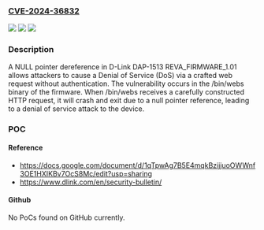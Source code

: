 ### [CVE-2024-36832](https://cve.mitre.org/cgi-bin/cvename.cgi?name=CVE-2024-36832)
![](https://img.shields.io/static/v1?label=Product&message=n%2Fa&color=blue)
![](https://img.shields.io/static/v1?label=Version&message=n%2Fa&color=blue)
![](https://img.shields.io/static/v1?label=Vulnerability&message=n%2Fa&color=brighgreen)

### Description

A NULL pointer dereference in D-Link DAP-1513 REVA_FIRMWARE_1.01 allows attackers to cause a Denial of Service (DoS) via a crafted web request without authentication. The vulnerability occurs in the /bin/webs binary of the firmware. When /bin/webs receives a carefully constructed HTTP request, it will crash and exit due to a null pointer reference, leading to a denial of service attack to the device.

### POC

#### Reference
- https://docs.google.com/document/d/1qTpwAg7B5E4mqkBzijjuoOWWnf3OE1HXIKBv7OcS8Mc/edit?usp=sharing
- https://www.dlink.com/en/security-bulletin/

#### Github
No PoCs found on GitHub currently.

